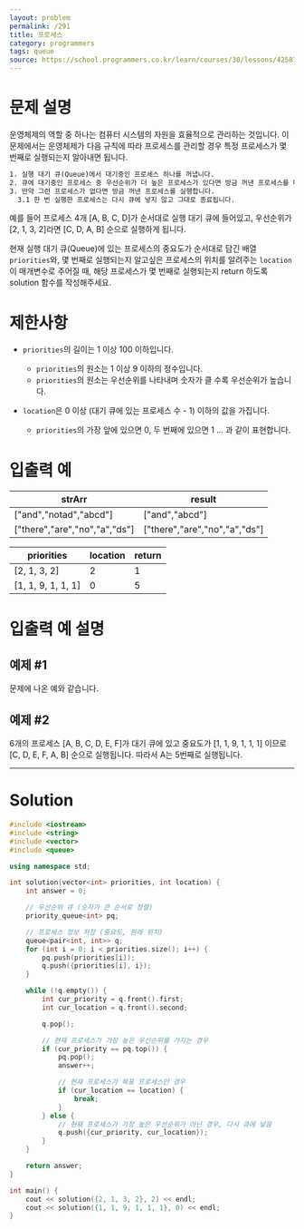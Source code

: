 ```yaml
---
layout: problem
permalink: /291
title: 프로세스
category: programmers
tags: queue
source: https://school.programmers.co.kr/learn/courses/30/lessons/42587
---
```


# 문제 설명

운영체제의 역할 중 하나는 컴퓨터 시스템의 자원을 효율적으로 관리하는 것입니다. 이 문제에서는 운영체제가 다음 규칙에 따라 프로세스를 관리할 경우 특정 프로세스가 몇 번째로 실행되는지 알아내면 됩니다.

```txt
1. 실행 대기 큐(Queue)에서 대기중인 프로세스 하나를 꺼냅니다.
2. 큐에 대기중인 프로세스 중 우선순위가 더 높은 프로세스가 있다면 방금 꺼낸 프로세스를 다시 큐에 넣습니다.
3. 만약 그런 프로세스가 없다면 방금 꺼낸 프로세스를 실행합니다.
  3.1 한 번 실행한 프로세스는 다시 큐에 넣지 않고 그대로 종료됩니다.
```

예를 들어 프로세스 4개 [A, B, C, D]가 순서대로 실행 대기 큐에 들어있고, 우선순위가 [2, 1, 3, 2]라면 [C, D, A, B] 순으로 실행하게 됩니다.

현재 실행 대기 큐(Queue)에 있는 프로세스의 중요도가 순서대로 담긴 배열 `priorities`와, 몇 번째로 실행되는지 알고싶은 프로세스의 위치를 알려주는 `location`이 매개변수로 주어질 때, 해당 프로세스가 몇 번째로 실행되는지 return 하도록 solution 함수를 작성해주세요.

# 제한사항

- `priorities`의 길이는 1 이상 100 이하입니다.
    - `priorities`의 원소는 1 이상 9 이하의 정수입니다.
    - `priorities`의 원소는 우선순위를 나타내며 숫자가 클 수록 우선순위가 높습니다.

- `location`은 0 이상 (대기 큐에 있는 프로세스 수 - 1) 이하의 값을 가집니다.
    - `priorities`의 가장 앞에 있으면 0, 두 번째에 있으면 1 … 과 같이 표현합니다.

# 입출력 예

| strArr | result |
| --- | --- |
| ["and","notad","abcd"] | ["and","abcd"] |
| ["there","are","no","a","ds"] | ["there","are","no","a","ds"] |

| priorities | location | return |
| --- | --- | --- |
| [2, 1, 3, 2] | 2 | 1 |
| [1, 1, 9, 1, 1, 1] | 0 | 5 |

# 입출력 예 설명

## 예제 #1

문제에 나온 예와 같습니다.

## 예제 #2

6개의 프로세스 [A, B, C, D, E, F]가 대기 큐에 있고 중요도가 [1, 1, 9, 1, 1, 1] 이므로 [C, D, E, F, A, B] 순으로 실행됩니다. 따라서 A는 5번째로 실행됩니다.

---

# Solution

```cpp
#include <iostream>
#include <string>
#include <vector>
#include <queue>

using namespace std;

int solution(vector<int> priorities, int location) {
    int answer = 0;

    // 우선순위 큐 (숫자가 큰 순서로 정렬)
    priority_queue<int> pq;

    // 프로세스 정보 저장 (중요도, 원래 위치)
    queue<pair<int, int>> q;
    for (int i = 0; i < priorities.size(); i++) {
        pq.push(priorities[i]);
        q.push({priorities[i], i});
    }

    while (!q.empty()) {
        int cur_priority = q.front().first;
        int cur_location = q.front().second;

        q.pop();

        // 현재 프로세스가 가장 높은 우선순위를 가지는 경우
        if (cur_priority == pq.top()) {
            pq.pop();
            answer++;

            // 현재 프로세스가 목표 프로세스인 경우
            if (cur_location == location) {
                break;
            }
        } else {
            // 현재 프로세스가 가장 높은 우선순위가 아닌 경우, 다시 큐에 넣음
            q.push({cur_priority, cur_location});
        }
    }

    return answer;
}

int main() {
    cout << solution({2, 1, 3, 2}, 2) << endl;
    cout << solution({1, 1, 9, 1, 1, 1}, 0) << endl;
}
```
